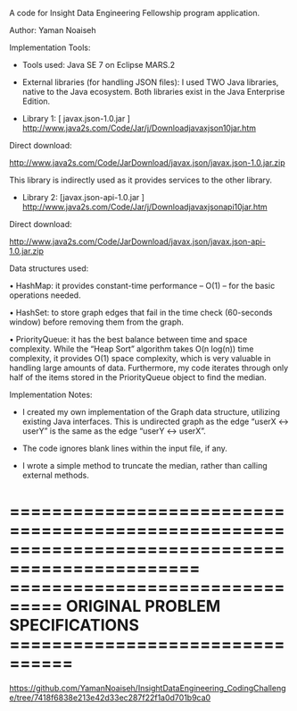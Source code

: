 A code for Insight Data Engineering Fellowship program application.


Author: Yaman Noaiseh


Implementation Tools:
- Tools used: Java SE 7 on Eclipse MARS.2

- External libraries (for handling JSON files): I used TWO Java libraries, native to the Java ecosystem. Both libraries exist in the Java Enterprise Edition.
 
- Library 1: [ javax.json-1.0.jar ]
http://www.java2s.com/Code/Jar/j/Downloadjavaxjson10jar.htm 

Direct download: 

http://www.java2s.com/Code/JarDownload/javax.json/javax.json-1.0.jar.zip 

This library is indirectly used as it provides services to the other library.

- Library 2: [javax.json-api-1.0.jar ]
http://www.java2s.com/Code/Jar/j/Downloadjavaxjsonapi10jar.htm 

Direct download: 

http://www.java2s.com/Code/JarDownload/javax.json/javax.json-api-1.0.jar.zip 



Data structures used:

•	HashMap: it provides constant-time performance – O(1) – for the basic operations needed.

•	HashSet: to store graph edges that fail in the time check (60-seconds window) before removing them from the graph.

•	PriorityQueue: it has the best balance between time and space complexity. While the “Heap Sort” algorithm takes O(n log(n)) time complexity, it provides O(1) space complexity, which is very valuable in handling large amounts of data. Furthermore, my code iterates through only half of the items stored in the PriorityQueue object to find the median.


Implementation Notes:

- I created my own implementation of the Graph data structure, utilizing existing Java interfaces. This is undirected graph as the edge “userX <-> userY” is the same as the edge “userY <-> userX”.

- The code ignores blank lines within the input file, if any.

- I wrote a simple method to truncate the median, rather than calling external methods.


================================================================================================
=============================== ORIGINAL PROBLEM SPECIFICATIONS ================================
================================================================================================

https://github.com/YamanNoaiseh/InsightDataEngineering_CodingChallenge/tree/7418f6838e213e42d33ec287f22f1a0d701b9ca0

